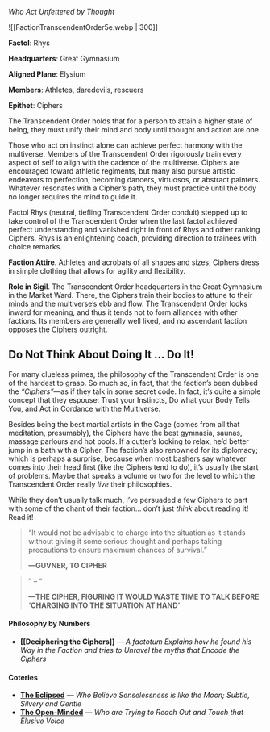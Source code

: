 *Who Act Unfettered by Thought*

![[FactionTranscendentOrder5e.webp | 300]]

**Factol**: Rhys

**Headquarters**: Great Gymnasium

**Aligned Plane**: Elysium

**Members**: Athletes, daredevils, rescuers

**Epithet**: Ciphers

The Transcendent Order holds that for a person to attain a higher state of being, they must unify their mind and body until thought and action are one.

Those who act on instinct alone can achieve perfect harmony with the multiverse. Members of the Transcendent Order rigorously train every aspect of self to align with the cadence of the multiverse. Ciphers are encouraged toward athletic regiments, but many also pursue artistic endeavors to perfection, becoming dancers, virtuosos, or abstract painters. Whatever resonates with a Cipher’s path, they must practice until the body no longer requires the mind to guide it.

Factol Rhys (neutral, tiefling Transcendent Order conduit) stepped up to take control of the Transcendent Order when the last factol achieved perfect understanding and vanished right in front of Rhys and other ranking Ciphers. Rhys is an enlightening coach, providing direction to trainees with choice remarks.

**Faction Attire**. Athletes and acrobats of all shapes and sizes, Ciphers dress in simple clothing that allows for agility and flexibility.

**Role in Sigil**. The Transcendent Order headquarters in the Great Gymnasium in the Market Ward. There, the Ciphers train their bodies to attune to their minds and the multiverse’s ebb and flow. The Transcendent Order looks inward for meaning, and thus it tends not to form alliances with other factions. Its members are generally well liked, and no ascendant faction opposes the Ciphers outright.

## Do Not Think About Doing It ... Do It!

For many clueless primes, the philosophy of the Transcendent Order is one of the hardest to grasp. So much so, in fact, that the faction’s been dubbed the _“Ciphers”_—as if they talk in some secret code. In fact, it’s quite a simple concept that they espouse: Trust your Instincts, Do what your Body Tells You, and Act in Cordance with the Multiverse.

Besides being the best martial artists in the Cage (comes from all that meditation, presumably), the Ciphers have the best gymnasia, saunas, massage parlours and hot pools. If a cutter’s looking to relax, he’d better jump in a bath with a Cipher. The faction’s also renowned for its diplomacy; which is perhaps a surprise, because when most bashers say whatever comes into their head first (like the Ciphers tend to do), it’s usually the start of problems. Maybe that speaks a volume or two for the level to which the Transcendent Order really _live_ their philosophies.

While they don’t usually talk much, I’ve persuaded a few Ciphers to part with some of the chant of their faction… don’t just _think_ about reading it! Read it!

> “It would not be advisable to charge into the situation as it stands without giving it some serious thought and perhaps taking precautions to ensure maximum chances of survival.”
> 
> **—GUVNER, TO CIPHER**

> ” – “
> 
> **—THE CIPHER, FIGURING IT WOULD WASTE TIME TO TALK BEFORE ‘CHARGING INTO THE SITUATION AT HAND’**

#### Philosophy by Numbers

- **[[Deciphering the Ciphers]]** _— A factotum Explains how he found his Way in the Faction and tries to Unravel the myths that Encode the Ciphers_
#### **Coterie**s

- **[The Eclipsed](https://mimir.net/culture/factions/coteries/the-eclipsed/)** _— Who Believe Senselessness is like the Moon; Subtle, Silvery and Gentle_
- **[The Open-Minded](https://mimir.net/culture/factions/coteries/the-open-minded/)** — _Who are Trying to Reach Out and Touch that Elusive Voice_